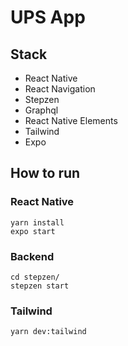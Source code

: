 # UPS App

## Stack
- React Native
- React Navigation
- Stepzen
- Graphql
- React Native Elements
- Tailwind
- Expo

## How to run
### React Native
```
yarn install
expo start
```
### Backend
```
cd stepzen/
stepzen start
```

### Tailwind
```
yarn dev:tailwind
```